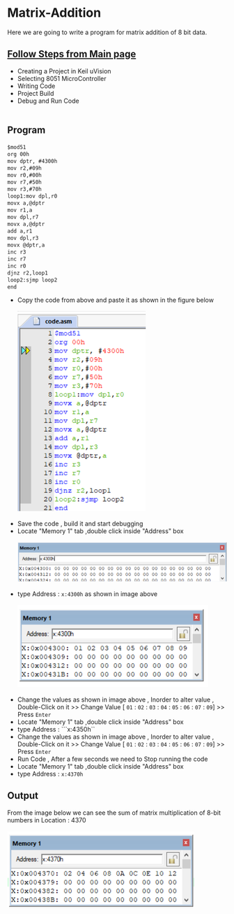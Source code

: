 # Matrix-Addition
Here we are going to write a program for matrix addition of 8 bit data.
## <a href="https://github.com/pscretn/8051-Programming-Using-Keil-uVision">Follow Steps from Main page</a>
* Creating a Project in Keil uVision
* Selecting 8051 MicroController
* Writing Code
* Project Build
* Debug and Run Code<br><br>

 ## Program
 ```Assembly
$mod51
org 00h
mov dptr, #4300h
mov r2,#09h
mov r0,#00h
mov r7,#50h
mov r3,#70h
loop1:mov dpl,r0
movx a,@dptr
mov r1,a
mov dpl,r7
movx a,@dptr
add a,r1
mov dpl,r3
movx @dptr,a
inc r3
inc r7
inc r0
djnz r2,loop1
loop2:sjmp loop2
end
```
* Copy the code from above and paste it as shown in the figure below<br><br>
![](/images/im1.png) <br><br>
 * Save the code , build it and start debugging<br>
* Locate "Memory 1" tab ,double click inside "Address" box<br><br>
![](/images/img16.png) <br><br>
* type Address : ```x:4300h``` as shown in image above<br><br>
![](/images/im2.png) <br><br>
* Change the values as shown in image above , Inorder to alter value , Double-Click on it >> Change Value [ `01` : `02` : `03` : `04` : `05` : `06` : `07` : `09`] >> Press `Enter`
* Locate "Memory 1" tab ,double click inside "Address" box<br>
* type Address : ```x:4350h``
* Change the values as shown in image above , Inorder to alter value , Double-Click on it >> Change Value [ `01` : `02` : `03` : `04` : `05` : `06` : `07` : `09`] >> Press `Enter`
* Run Code , After a few seconds we need to Stop running the code
* Locate "Memory 1" tab ,double click inside "Address" box<br>
* type Address : ```x:4370h```
## Output
From the image below we can see the sum of matrix multiplication of 8-bit numbers in Location : 4370 <br><br>
![](/images/im4.png) <br><br>
